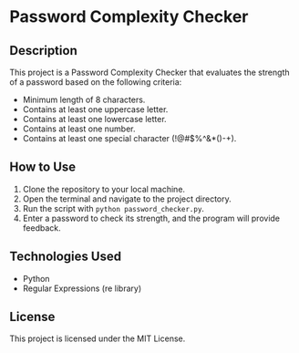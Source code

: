 # Password Complexity Checker

## Description
This project is a Password Complexity Checker that evaluates the strength of a password based on the following criteria:
- Minimum length of 8 characters.
- Contains at least one uppercase letter.
- Contains at least one lowercase letter.
- Contains at least one number.
- Contains at least one special character (!@#$%^&*()-+).

## How to Use
1. Clone the repository to your local machine.
2. Open the terminal and navigate to the project directory.
3. Run the script with `python password_checker.py`.
4. Enter a password to check its strength, and the program will provide feedback.

## Technologies Used
- Python
- Regular Expressions (re library)

## License
This project is licensed under the MIT License.
